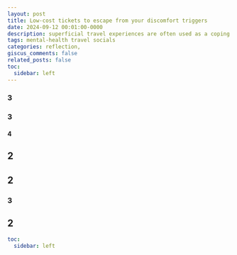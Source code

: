 ```yaml
---
layout: post
title: Low-cost tickets to escape from your discomfort triggers
date: 2024-09-12 00:01:00-0000
description: superficial travel experiences are often used as a coping mechanism for emotional or mental discomfort, and social media plays a role in amplifying the need for validation through travel
tags: mental-health travel socials
categories: reflection,
giscus_comments: false
related_posts: false
toc:
  sidebar: left
---
```

### 3

### 3

#### 4

## 2

## 2

### 3

## 2

```yml
toc:
  sidebar: left
```
